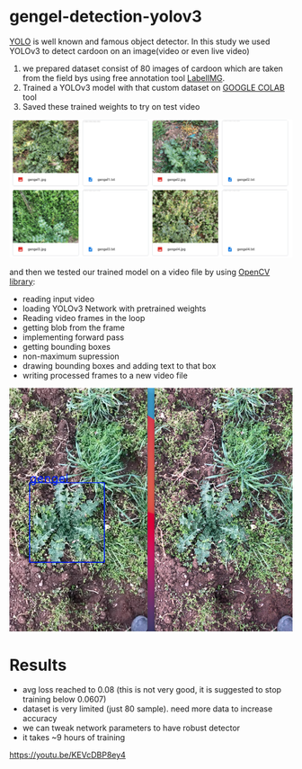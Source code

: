# gengel-detection-yolov3

[YOLO](https://pjreddie.com/darknet/yolo/) is well known and famous object detector. In this study we used YOLOv3 to detect cardoon on an image(video or even live video)

1. we prepared dataset consist of 80 images of cardoon which are taken from the field bys using free annotation tool [LabelIMG](https://github.com/tzutalin/labelImg).
3. Trained a YOLOv3 model with that custom dataset on [GOOGLE COLAB](colab.research.google.com) tool
4. Saved these trained weights to try on test video

<img src="gengel_dataset.png"></img>

and then we tested our trained model on a video file by using [OpenCV library](https://opencv-python-tutroals.readthedocs.io/en/latest/py_tutorials/py_tutorials.html):

* reading input video
* loading YOLOv3 Network with pretrained weights
* Reading video frames in the loop
* getting blob from the frame
* implementing forward pass
* getting bounding boxes
* non-maximum supression
* drawing bounding boxes and adding text to that box
* writing processed frames to a new video file

<img src="gengel_detection_on_video.png"></img>

# Results
* avg loss reached to 0.08 (this is not very good, it is suggested to stop training below 0.0607)
* dataset is very limited (just 80 sample). need more data to increase accuracy
* we can tweak network parameters to have robust detector
* it takes ~9 hours of training

https://youtu.be/KEVcDBP8ey4
